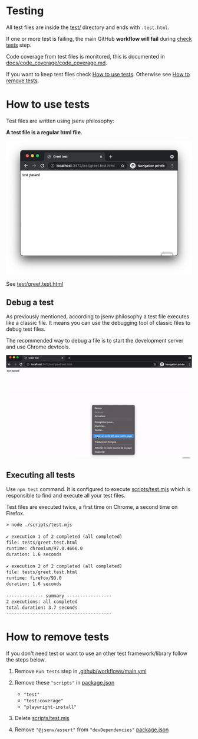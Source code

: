 <!-- https://github.com/github/docs/blob/main/tests/README.md -->

# Testing

All test files are inside the [test/](./test/) directory and ends with `.test.html`.

If one or more test is failing, the main GitHub **workflow will fail** during [check tests](../../.github/workflows/main.yml#L44) step.

Code coverage from test files is monitored, this is documented in [docs/code_coverage/code_coverage.md](../code_coverage/code_coverage.md#code-coverage).

If you want to keep test files check [How to use tests](#How-to-use-tests). Otherwise see [How to remove tests](#How-to-remove-tests).

# How to use tests

Test files are written using jsenv philosophy:

**A test file is a regular html file**.

![stuff](./greet_test_chrome.png)

See [test/greet.test.html](../../test/greet.test.html)

## Debug a test

As previously mentioned, according to jsenv philosophy a test file executes like a classic file. It means you can use the debugging tool of classic files to debug test files.

The recommended way to debug a file is to start the development server and use Chrome devtools.

![Screencast test with chrome devtools](./test_chrome_devtools.gif)

## Executing all tests

Use `npm test` command. It is configured to execute [scripts/test.mjs](../../scripts/test.mjs) which is responsible to find and execute all your test files.

Test files are executed twice, a first time on Chrome, a second time on Firefox.

```console
> node ./scripts/test.mjs

✔ execution 1 of 2 completed (all completed)
file: tests/greet.test.html
runtime: chromium/97.0.4666.0
duration: 1.6 seconds

✔ execution 2 of 2 completed (all completed)
file: tests/greet.test.html
runtime: firefox/93.0
duration: 1.6 seconds

-------------- summary -----------------
2 executions: all completed
total duration: 3.7 seconds
----------------------------------------
```

# How to remove tests

If you don't need test or want to use an other test framework/library follow the steps below.

1. Remove `Run tests` step in [.github/workflows/main.yml](../../.github/workflows/main.yml#L40)
2. Remove these `"scripts"` in [package.json](../../package.json#L26)

   - `"test"`
   - `"test:coverage"`
   - `"playwright-install"`

3. Delete [scripts/test.mjs](../../scripts/test.mjs)
4. Remove `"@jsenv/assert"` from `"devDependencies"` [package.json](../../package.json#L44)
